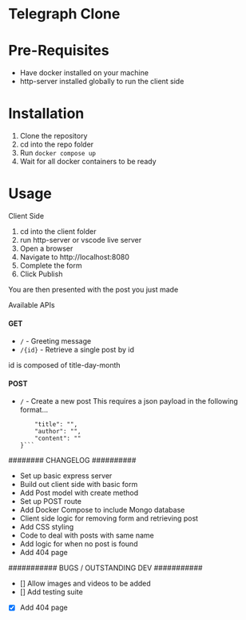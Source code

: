 # Telegraph Clone

Pre-Requisites
=======================
- Have docker installed on your machine
- http-server installed globally to run the client side

Installation
=======================

1. Clone the repository
2. cd into the repo folder
3. Run `docker compose up`
4. Wait for all docker containers to be ready

Usage
=======================

Client Side
1. cd into the client folder
2. run http-server or vscode live server
3. Open a browser 
4. Navigate to http://localhost:8080
5. Complete the form
6. Click Publish

You are then presented with the post you just made

Available APIs
#### GET
- `/` - Greeting message
- `/{id}` - Retrieve a single post by id

id is composed of title-day-month

#### POST
- `/` - Create a new post
    This requires a json payload in the following format...
    ```{
        "title": "",
        "author": "",
        "content": ""
    }```

######## CHANGELOG ##########

- Set up basic express server
- Build out client side with basic form
- Add Post model with create method
- Set up POST route
- Add Docker Compose to include Mongo database
- Client side logic for removing form and retrieving post
- Add CSS styling
- Code to deal with posts with same name
- Add logic for when no post is found
- Add 404 page

########### BUGS / OUTSTANDING DEV ###########

- [] Allow images and videos to be added
- [] Add testing suite
- [x] Add 404 page
